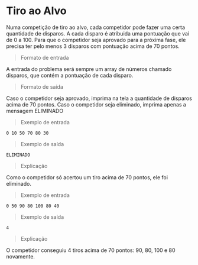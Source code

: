 # Tiro ao Alvo

Numa competição de tiro ao alvo, cada competidor pode fazer uma certa quantidade de disparos. A cada disparo é atribuida uma pontuação que vai de 0 a 100. Para que o competidor seja aprovado para a próxima fase, ele precisa ter pelo menos 3 disparos com pontuação acima de 70 pontos.

> Formato de entrada

A entrada do problema será sempre um array de números chamado disparos, que contém a pontuação de cada disparo.

> Formato de saída

Caso o competidor seja aprovado, imprima na tela a quantidade de disparos acima de 70 pontos. Caso o competidor seja eliminado, imprima apenas a mensagem ELIMINADO

> Exemplo de entrada

```0 10 50 70 80 30```

> Exemplo de saída

```ELIMINADO```

> Explicação

Como o competidor só acertou um tiro acima de 70 pontos, ele foi eliminado.

> Exemplo de entrada

```0 50 90 80 100 80 40```

> Exemplo de saída

```4```

> Explicação

O competidor conseguiu 4 tiros acima de 70 pontos: 90, 80, 100 e 80 novamente.